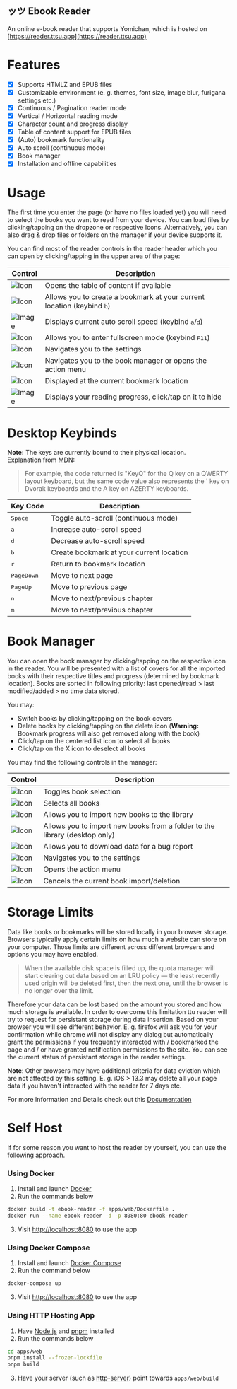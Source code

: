 <img src="assets/readme/icon.png" align="left" style="margin-right: 1rem;" alt="">

## ッツ Ebook Reader

An online e-book reader that supports Yomichan, which is hosted on [https://reader.ttsu.app](https://reader.ttsu.app)

# Features

- [x] Supports HTMLZ and EPUB files
- [x] Customizable environment (e. g. themes, font size, image blur, furigana settings etc.)
- [x] Continuous / Pagination reader mode
- [x] Vertical / Horizontal reading mode
- [x] Character count and progress display
- [x] Table of content support for EPUB files
- [x] (Auto) bookmark functionality
- [x] Auto scroll (continuous mode)
- [x] Book manager
- [x] Installation and offline capabilities

# Usage

The first time you enter the page (or have no files loaded yet) you will need to select the books you want to read from your device.
You can load files by clicking/tapping on the dropzone or respective Icons.
Alternatively, you can also drag & drop files or folders on the manager if your device supports it.

You can find most of the reader controls in the reader header which you can open by clicking/tapping in the upper area of the page:

| Control                                          | Description                                                                     |
| ------------------------------------------------ | ------------------------------------------------------------------------------- |
| ![Icon](assets/readme/control-toc.svg)           | Opens the table of content if available                                         |
| ![Icon](assets/readme/control-bookmark.svg)      | Allows you to create a bookmark at your current location (keybind <kbd>b</kbd>) |
| ![Image](assets/readme/book-scroll-speed.png)    | Displays current auto scroll speed (keybind <kbd>a</kbd>/<kbd>d</kbd>)          |
| ![Icon](assets/readme/control-fullscreen.svg)    | Allows you to enter fullscreen mode (keybind <kbd>F11</kbd>)                    |
| ![Icon](assets/readme/control-settings.svg)      | Navigates you to the settings                                                   |
| ![Icon](assets/readme/control-manager.svg)       | Navigates you to the book manager or opens the action menu                      |
| ![Icon](assets/readme/control-bookmark-icon.svg) | Displayed at the current bookmark location                                      |
| ![Image](assets/readme/book-progress.png)        | Displays your reading progress, click/tap on it to hide                         |

# Desktop Keybinds

**Note:** The keys are currently bound to their physical location.  
Explanation from [MDN](https://developer.mozilla.org/en-US/docs/Web/API/KeyboardEvent/code):

> For example, the code returned is "KeyQ" for the Q key on a QWERTY layout keyboard, but the same code value also
> represents the ' key on Dvorak keyboards and the A key on AZERTY keyboards.

| Key Code            | Description                              |
| ------------------- | ---------------------------------------- |
| <kbd>Space</kbd>    | Toggle auto-scroll (continuous mode)     |
| <kbd>a</kbd>        | Increase auto-scroll speed               |
| <kbd>d</kbd>        | Decrease auto-scroll speed               |
| <kbd>b</kbd>        | Create bookmark at your current location |
| <kbd>r</kbd>        | Return to bookmark location              |
| <kbd>PageDown</kbd> | Move to next page                        |
| <kbd>PageUp</kbd>   | Move to previous page                    |
| <kbd>n</kbd>        | Move to next/previous chapter            |
| <kbd>m</kbd>        | Move to next/previous chapter            |

# Book Manager

You can open the book manager by clicking/tapping on the respective icon in the reader.
You will be presented with a list of covers for all the imported books with their respective titles and progress (determined
by bookmark location). Books are sorted in following priority: last opened/read > last modified/added > no time data stored.

You may:

- Switch books by clicking/tapping on the book covers
- Delete books by clicking/tapping on the delete icon (**Warning:** Bookmark progress will also get removed along with the book)
- Click/tap on the centered list icon to select all books
- Click/tap on the X icon to deselect all books

You may find the following controls in the manager:

| Control                                          | Description                                                                |
| ------------------------------------------------ | -------------------------------------------------------------------------- |
| ![Icon](assets/readme/control-bookselect.svg)    | Toggles book selection                                                     |
| ![Icon](assets/readme/control-bookselection.svg) | Selects all books                                                          |
| ![Icon](assets/readme/control-file-upload.svg)   | Allows you to import new books to the library                              |
| ![Icon](assets/readme/control-folder-upload.svg) | Allows you to import new books from a folder to the library (desktop only) |
| ![Icon](assets/readme/control-log.svg)           | Allows you to download data for a bug report                               |
| ![Icon](assets/readme/control-settings.svg)      | Navigates you to the settings                                              |
| ![Icon](assets/readme/control-manager.svg)       | Opens the action menu                                                      |
| ![Icon](assets/readme/control-cancel.svg)        | Cancels the current book import/deletion                                   |

# Storage Limits

Data like books or bookmarks will be stored locally in your browser storage. Browsers typically apply certain limits on how much a website
can store on your computer. Those limits are different across different browsers and options you may have enabled.

> When the available disk space is filled up, the quota manager will start clearing out data based on an LRU policy — the least recently used origin will be
> deleted first, then the next one, until the browser is no longer over the limit.

Therefore your data can be lost based on the amount you stored and how much storage is available. In order to overcome this limitation ttu reader
will try to request for persistant storage during data insertion. Based on your browser you will
see different behavior. E. g. firefox will ask you for your confirmation while chrome will not display any dialog but automatically grant the permissions if you frequently interacted with / bookmarked the page and / or have granted notification permissions to the site.
You can see the current status of persistant storage in the reader settings.

**Note**: Other browsers may have additional criteria for data eviction which are not affected by this setting. E. g. iOS > 13.3 may delete all your page data if you haven't interacted with the reader for 7 days etc.

For more Information and Details check out this [Documentation](https://web.dev/storage-for-the-web/#how-much)

# Self Host

If for some reason you want to host the reader by yourself, you can use the following approach.

### Using Docker

1. Install and launch [Docker](https://docs.docker.com/get-docker/)
2. Run the commands below

```sh
docker build -t ebook-reader -f apps/web/Dockerfile .
docker run --name ebook-reader -d -p 8080:80 ebook-reader
```

3. Visit [http://localhost:8080](http://localhost:8080) to use the app

### Using Docker Compose

1. Install and launch [Docker Compose](https://docs.docker.com/compose/install/)
2. Run the command below

```sh
docker-compose up
```

3. Visit [http://localhost:8080](http://localhost:8080) to use the app

### Using HTTP Hosting App

1. Have [Node.js](https://nodejs.org/) and [pnpm](https://pnpm.io/installation) installed
2. Run the commands below

```sh
cd apps/web
pnpm install --frozen-lockfile
pnpm build
```

3. Have your server (such as [http-server](https://www.npmjs.com/package/http-server)) point towards `apps/web/build`
